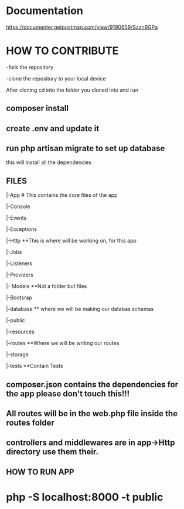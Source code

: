 # Documentation
https://documenter.getpostman.com/view/9190659/Szzn6GPa


# HOW TO CONTRIBUTE

-fork the repository

-clone the repository to your local device

After cloning cd into the folder you cloned into and run 
## composer install

## create .env and update it
## run php artisan migrate to set up database

this will install all the dependencies

## FILES

|-App   # This contains the core files of the app

  |-Console
  
  |-Events
  
  |-Exceptions
  
  |-Http **This is where will be working on, for this app
  
  |-Jobs
  
  |-Listeners
  
  |-Providers
  
  |- Models **Not a folder but files   
  
|-Bootsrap

|-database  ** where we will be making our databas schemas

|-public

|-resources

|-routes  **Where we will be writing our routes

|-storage

|-tests  **Contain Tests

## composer.json contains the dependencies for the app please don't touch this!!!

## All routes will be in the web.php file inside the routes folder

## controllers and middlewares are in app->Http directory use them their.


## HOW TO RUN APP

# php -S localhost:8000 -t public
